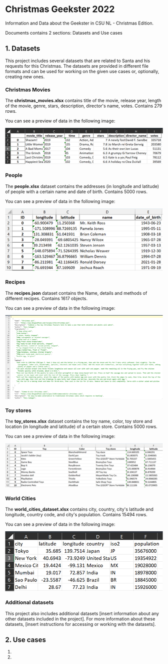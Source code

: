 # Christmas Geekster 2022
Information and Data about the Geekster in CSU NL - Christmas Edition.

Documents contains 2 sections: Datasets and Use cases

## 1. Datasets

This project includes several datasets that are related to Santa and his requests for this Christmas. The datasets are provided in different file formats and can be used for working on the given use cases or, optionally, creating new ones.

### Christmas Movies
The **christmas_movies.xlsx** contains title of the movie, release year, length of the movie, genre, stars, description, director's name, votes. Contains 279 rows.

You can see a preview of data in the following image:

![christmas_movies.xlsx](data_snapshots/christmas_movies.png)

### People

The **people.xlsx** dataset contains the addresses (in longitude and latitude) of people with a certain name and date of birth. Contains 5000 rows. 

You can see a preview of data in the following image:

![people.xlsx](data_snapshots/people.png)

### Recipes

The **recipes.json** dataset contains the Name, details and methods of different recipes. Contains 1617 objects. 

You can see a preview of data in the following image:

![recipes.json](data_snapshots/recipes.png)

### Toy stores

The **toy_stores.xlsx** dataset contains the toy name, color, toy store and location (in longitude and latitude) of a certain store.  Contains 5000 rows.  

You can see a preview of data in the following image:


![toy_stores.xlsx](data_snapshots/toy_stores.png)

### World Cities
The **world_cities_dataset.xlsx** contains city, country, city's latitude and longitude, country code, and city's population. Contains 15494 rows.

You can see a preview of data in the following image:

![world_cities_dataset.xlsx](data_snapshots/world_cities.png)

### Additional datasets

This project also includes additional datasets [insert information about any other datasets included in the project]. For more information about these datasets, [insert instructions for accessing or working with the datasets].

## 2. Use cases

1. 
2. 
